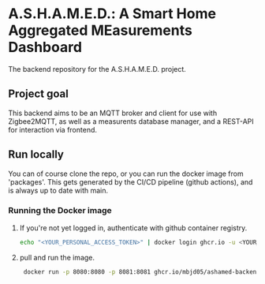 # A.S.H.A.M.E.D.: A Smart Home Aggregated MEasurements Dashboard
The backend repository for the A.S.H.A.M.E.D. project.

## Project goal
This backend aims to be an MQTT broker and client for use with Zigbee2MQTT, as well as a measurents database manager, and a REST-API for interaction via frontend.

## Run locally
You can of course clone the repo, or you can run the docker image from 'packages'. This gets generated by the CI/CD pipeline (github actions), and is always up to date with main.

### Running the Docker image
1. If you're not yet logged in, authenticate with github container registry.
    ```bash
    echo "<YOUR_PERSONAL_ACCESS_TOKEN>" | docker login ghcr.io -u <YOUR_GITHUB_USERNAME> --password-stdin
   ```
2. pull and run the image.
   ```bash
    docker run -p 8080:8080 -p 8081:8081 ghcr.io/mbjd05/ashamed-backend:latest
   ```
